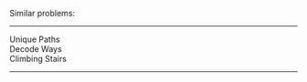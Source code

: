 Similar problems:

______________________________

  Unique Paths <br>
  Decode Ways <br>
  Climbing Stairs <br>
______________________________
